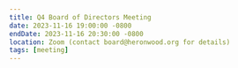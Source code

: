 ```yaml
---
title: Q4 Board of Directors Meeting
date: 2023-11-16 19:00:00 -0800
endDate: 2023-11-16 20:30:00 -0800
location: Zoom (contact board@heronwood.org for details)
tags: [meeting]
---
```

